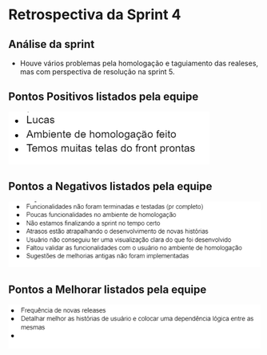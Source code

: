# Retrospectiva da Sprint 4

## Análise da sprint

- Houve vários problemas pela homologação e taguiamento das realeses, mas com perspectiva de resolução na sprint 5.

## Pontos Positivos listados pela equipe

![Pontos Positivos](../../imgs/retros/sprint4/pontos-positivos.png)

## Pontos a Negativos listados pela equipe

![Pontos a Negativos](../../imgs/retros/sprint4/pontos-negativos.png)

## Pontos a Melhorar listados pela equipe

![Pontos a Melhorar](../../imgs/retros/sprint4/a-melhorar.png)
